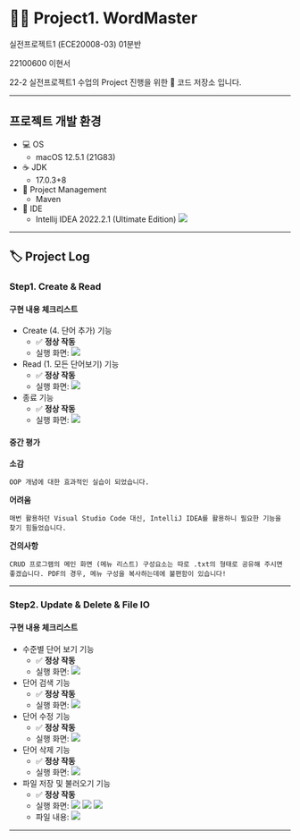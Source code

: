 # 🧑‍💻 Project1. WordMaster

실전프로젝트1 (ECE20008-03) 01분반

22100600 이현서

22-2 실전프로젝트1 수업의 Project 진행을 위한 💾 코드 저장소 입니다.

---

## 프로젝트 개발 환경

* 💻 OS
    * macOS 12.5.1 (21G83)
* ☕️ JDK
    * 17.0.3+8
* 🔨 Project Management
    * Maven
* 📝 IDE
    * Intellij IDEA 2022.2.1 (Ultimate Edition)
![](screenshots/1.png)

---

## 🏷 Project Log

### Step1. Create & Read

#### 구현 내용 체크리스트

* Create (4. 단어 추가) 기능
    * ✅ **정상 작동**
    * 실행 화면:
![](screenshots/2.png)
* Read (1. 모든 단어보기) 기능
    * ✅ **정상 작동**
    * 실행 화면:
![](screenshots/3.png)
* 종료 기능
    * ✅ **정상 작동**
    * 실행 화면:
![](screenshots/4.png)

#### 중간 평가

**소감**

`OOP 개념에 대한 효과적인 실습이 되었습니다.`

**어려움**

`매번 활용하던 Visual Studio Code 대신, IntelliJ IDEA를 활용하니 필요한 기능을 찾기 힘들었습니다.`

**건의사항**

`CRUD 프로그램의 메인 화면 (메뉴 리스트) 구성요소는 따로 .txt의 형태로 공유해 주시면 좋겠습니다. PDF의 경우, 메뉴 구성을 복사하는데에 불편함이 있습니다!`

---

### Step2. Update & Delete & File IO

#### 구현 내용 체크리스트

* 수준별 단어 보기 기능
    * ✅ **정상 작동**
    * 실행 화면:
![](screenshots/5.png)
* 단어 검색 기능
    * ✅ **정상 작동**
    * 실행 화면:
![](screenshots/6.png)
* 단어 수정 기능
    * ✅ **정상 작동**
    * 실행 화면:
![](screenshots/7.png)
* 단어 삭제 기능
    * ✅ **정상 작동**
    * 실행 화면:
![](screenshots/8.png)
* 파일 저장 및 불러오기 기능
    * ✅ **정상 작동**
    * 실행 화면:
![](screenshots/9.png)
![](screenshots/10.png)
![](screenshots/12.png)
    * 파일 내용:
![](screenshots/11.png)

---